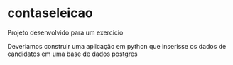 # contaseleicao


Projeto desenvolvido para um exercicio


Deveriamos construir uma aplicação em python que inserisse os dados de candidatos em uma base de dados postgres
